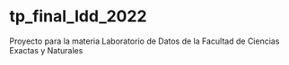 # tp_final_ldd_2022
Proyecto para la materia Laboratorio de Datos de la Facultad de Ciencias Exactas y Naturales
